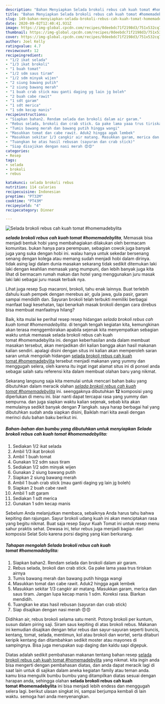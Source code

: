 ```yaml
---
description: "Bahan Menyiapkan Selada brokoli rebus cah kuah tomat #homemadebylita, Sempurna"
title: "Bahan Menyiapkan Selada brokoli rebus cah kuah tomat #homemadebylita, Sempurna"
slug: 149-bahan-menyiapkan-selada-brokoli-rebus-cah-kuah-tomat-homemadebylita-sempurna
date: 2020-09-02T12:40:41.931Z
image: https://img-global.cpcdn.com/recipes/0deebdc71f2198d3/751x532cq70/selada-brokoli-rebus-cah-kuah-tomat-homemadebylita-foto-resep-utama.jpg
thumbnail: https://img-global.cpcdn.com/recipes/0deebdc71f2198d3/751x532cq70/selada-brokoli-rebus-cah-kuah-tomat-homemadebylita-foto-resep-utama.jpg
cover: https://img-global.cpcdn.com/recipes/0deebdc71f2198d3/751x532cq70/selada-brokoli-rebus-cah-kuah-tomat-homemadebylita-foto-resep-utama.jpg
author: Joel Kelly
ratingvalue: 4.7
reviewcount: 12
recipeingredient:
- "1/2 ikat selada"
- "1/3 ikat brokoli"
- "1 buah tomat"
- "1/2 sdm saus tiram"
- "1/2 sdm minyak wijen"
- "2 siung bawang putih"
- "2 siung bawang merah"
- "1 buah crab stick mau ganti daging yg lain jg boleh"
- "2 buah cabe rawit"
- "1 sdt garam"
- "1 sdt merica"
- "1 sdm kecap manis"
recipeinstructions:
- "Siapkan bahan2. Rendam selada dan brokoli dalam air garam."
- "Rebus selada, brokoli dan crab stick. Ga pake lama yaaa trus tiriskan airnya"
- "Tumis bawang merah dan bawang putih hingga wangi"
- "Masukkan tomat dan cabe rawit. Aduk2 hingga agak lembek"
- "Masukkan sekitar 1/3 cangkir air matang. Masukkan garam, merica dan saus tiram. Jangan lupa kecap manis 1 sdm. Koreksi rasa. Biarkan mendidih."
- "Tuangkan ke atas hasil rebusan (sayuran dan crab stick)"
- "Siap disajikan dengan nasi merah 😍😍"
categories:
- Resep
tags:
- selada
- brokoli
- rebus

katakunci: selada brokoli rebus 
nutrition: 114 calories
recipecuisine: Indonesian
preptime: "PT32M"
cooktime: "PT43M"
recipeyield: "4"
recipecategory: Dinner

---
```



![Selada brokoli rebus cah kuah tomat #homemadebylita](https://img-global.cpcdn.com/recipes/0deebdc71f2198d3/751x532cq70/selada-brokoli-rebus-cah-kuah-tomat-homemadebylita-foto-resep-utama.jpg)

<b><i>selada brokoli rebus cah kuah tomat #homemadebylita</i></b>, Memasak bisa menjadi bentuk hobi yang membahagiakan dilakukan oleh bermacam komunitas. bukan hanya para perempuan, sebagian cowok juga banyak juga yang suka dengan hobi ini. walau hanya untuk sekedar bersenang senang dengan kolega atau memang sudah menjadi hobi dalam dirinya. tidak asing lagi dalam dunia masakan sekarang tidak sedikit ditemukan laki laki dengan keahlian memasak yang mumpuni, dan lebih banyak juga kita lihat di bermacam rumah makan dan hotel yang menggunakan juru masak laki laki sebagai juru masak terbaik nya.

Lihat juga resep Sup macaroni, brokoli, tahu enak lainnya. Buat terlebih dahulu kuah pempek dengan merebus air, gula jawa, gula pasir, garam sampai mendidih dan. Sayuran brokoli telah terbukti memiliki berbagai manfaat bagi kesehatan, tapi benarkah masak brokoli dengan cara direbus bisa membuat manfaatnya hilang?

Baik, kita mulai ke perihal resep resep hidangan <i>selada brokoli rebus cah kuah tomat #homemadebylita</i>. di tengah tengah kegiatan kita, kemungkinan akan terasa menggembirakan apabila sejenak kita menyempatkan sebagian waktu untuk memasak selada brokoli rebus cah kuah tomat #homemadebylita ini. dengan keberhasilan anda dalam membuat masakan tersebut, akan menjadikan diri kalian bangga akan hasil makanan kalian sendiri. apalagi disini dengan situs ini kalian akan memperoleh saran saran untuk mengolah hidangan <u>selada brokoli rebus cah kuah tomat #homemadebylita</u> tersebut menjadi makanan yang yummy dan menggugah selera, oleh karena itu ingat ingat alamat situs ini di ponsel anda sebagai salah satu referensi kita dalam membuat olahan baru yang nikmat.


Sekarang langsung saja kita memulai untuk mencari bahan baku yang dibutuhkan dalam meracik olahan <u><i>selada brokoli rebus cah kuah tomat #homemadebylita</i></u> ini. seenggaknya dibutuhkan <b>12</b> komposisi yang diperlukan di menu ini. biar nanti dapat tercapai rasa yang yummy dan sempurna. dan juga siapkan waktu kalian sejenak, sebab kita akan memulainya sedikit banyak dengan <b>7</b> langkah. saya harap berbagai hal yang dibutuhkan sudah anda siapkan disini, Baiklah mari kita awali dengan merinci dulu bahan baku berikut ini.

<!--inarticleads1-->

##### Bahan-bahan dan bumbu yang dibutuhkan untuk menyiapkan Selada brokoli rebus cah kuah tomat #homemadebylita:

1. Sediakan 1/2 ikat selada
1. Ambil 1/3 ikat brokoli
1. Ambil 1 buah tomat
1. Gunakan 1/2 sdm saus tiram
1. Sediakan 1/2 sdm minyak wijen
1. Gunakan 2 siung bawang putih
1. Siapkan 2 siung bawang merah
1. Ambil 1 buah crab stick (mau ganti daging yg lain jg boleh)
1. Siapkan 2 buah cabe rawit
1. Ambil 1 sdt garam
1. Sediakan 1 sdt merica
1. Gunakan 1 sdm kecap manis


Sebelum Anda melanjutkan membaca, sebaiknya Anda harus tahu bahwa kepiting dan rajungan. Sayur brokoli udang kuah ini akan menciptakan rasa yang begitu nikmat. Buat saja resep Sayur Kuah Tomat ini untuk resep menu sahur praktis sehat. Dewasa ini, telur rebus juga menjadi bagian dari komposisi Selat Solo karena porsi daging yang kian berkurang. 

<!--inarticleads2-->

##### Tahapan mengolah Selada brokoli rebus cah kuah tomat #homemadebylita:

1. Siapkan bahan2. Rendam selada dan brokoli dalam air garam.
1. Rebus selada, brokoli dan crab stick. Ga pake lama yaaa trus tiriskan airnya
1. Tumis bawang merah dan bawang putih hingga wangi
1. Masukkan tomat dan cabe rawit. Aduk2 hingga agak lembek
1. Masukkan sekitar 1/3 cangkir air matang. Masukkan garam, merica dan saus tiram. Jangan lupa kecap manis 1 sdm. Koreksi rasa. Biarkan mendidih.
1. Tuangkan ke atas hasil rebusan (sayuran dan crab stick)
1. Siap disajikan dengan nasi merah 😍😍


Didihkan air, rebus brokoli selama satu menit. Potong brokoli per kuntum, susun dalam piring saji. Siram saus kepiting di atas brokoli rebus. Makanan ini kemudian disajikan dengan telur rebus dan sayur-sayuran seperti buncis, kentang, tomat, selada, mentimun, kol atau brokoli dan wortel, serta ditaburi keripik kentang dan ditambahkan sedikit moster atau mayones di sampingnya. Bisa juga merupakan sup daging dan kaldu sapi digepuk. 

Diatas adalah sedikit pembahasan makanan tentang bahan resep <u>selada brokoli rebus cah kuah tomat #homemadebylita</u> yang nikmat. kita ingin anda bisa mengerti dengan pembahasan diatas, dan anda dapat meracik lagi di saat lain untuk di sajikan dalam aneka kegiatan family atau teman anda. kamu bisa mengulik bumbu bumbu yang ditampilkan diatas sesuai dengan harapan anda, sehingga olahan <b>selada brokoli rebus cah kuah tomat #homemadebylita</b> ini bisa menjadi lebih endess dan menggugah selera lagi. berikut ulasan singkat ini, sampai berjumpa kembali di lain waktu. semoga hari anda menyenangkan.
